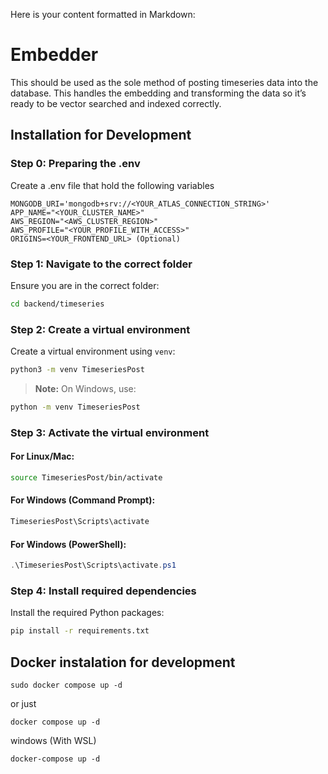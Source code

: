 Here is your content formatted in Markdown:


# Embedder

This should be used as the sole method of posting timeseries data into the database. This handles the embedding and transforming the data so it’s ready to be vector searched and indexed correctly.

## Installation for Development

### Step 0: Preparing the .env

Create a .env file that hold the following variables

```
MONGODB_URI='mongodb+srv://<YOUR_ATLAS_CONNECTION_STRING>'
APP_NAME="<YOUR_CLUSTER_NAME>"
AWS_REGION="<AWS_CLUSTER_REGION>"
AWS_PROFILE="<YOUR_PROFILE_WITH_ACCESS>"
ORIGINS=<YOUR_FRONTEND_URL> (Optional)
```

### Step 1: Navigate to the correct folder
Ensure you are in the correct folder:

```bash
cd backend/timeseries
```

### Step 2: Create a virtual environment
Create a virtual environment using `venv`:

```bash
python3 -m venv TimeseriesPost
```

> **Note:** On Windows, use:
```bash
python -m venv TimeseriesPost
```

### Step 3: Activate the virtual environment
#### For Linux/Mac:
```bash
source TimeseriesPost/bin/activate
```

#### For Windows (Command Prompt):
```bash
TimeseriesPost\Scripts\activate
```

#### For Windows (PowerShell):
```powershell
.\TimeseriesPost\Scripts\activate.ps1
```

### Step 4: Install required dependencies
Install the required Python packages:

```bash
pip install -r requirements.txt
```


## Docker instalation for development

```
sudo docker compose up -d
```
or just
```
docker compose up -d
```

windows (With WSL)
```
docker-compose up -d
```
